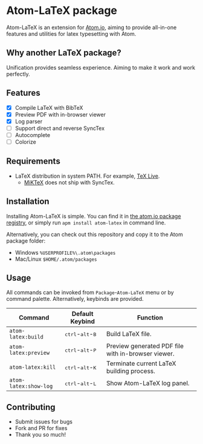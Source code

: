 # Atom-LaTeX package

Atom-LaTeX is an extension for [Atom.io](https://atom.io/), aiming to provide all-in-one features and utilities for latex typesetting with Atom.

## Why another LaTeX package?

Unification provides seamless experience. Aiming to make it work and work perfectly.

## Features

- [x] Compile LaTeX with BibTeX
- [x] Preview PDF with in-browser viewer
- [x] Log parser
- [ ] Support direct and reverse SyncTex
- [ ] Autocomplete
- [ ] Colorize

## Requirements

- LaTeX distribution in system PATH. For example, [TeX Live](https://www.tug.org/texlive/).
  - [MiKTeX](https://miktex.org/) does not ship with SyncTex.

## Installation

Installing Atom-LaTeX is simple. You can find it in [the atom.io package registry](https://atom.io/packages/atom-latex), or simply run `apm install atom-latex` in command line.

Alternatively, you can check out this repository and copy it to the Atom package folder:
- Windows `%USERPROFILE%\.atom\packages`
- Mac/Linux `$HOME/.atom/packages`

## Usage

All commands can be invoked from `Package`-`Atom-LaTeX` menu or by command palette. Alternatively, keybinds are provided.

| Command               | Default Keybind                             | Function |
|-----------------------|---------------------------------------------|----------|
| `atom-latex:build`    | <kbd>ctrl</kbd>-<kbd>alt</kbd>-<kbd>B</kbd> | Build LaTeX file. |
| `atom-latex:preview`  | <kbd>ctrl</kbd>-<kbd>alt</kbd>-<kbd>P</kbd> | Preview generated PDF file with in-browser viewer. |
| `atom-latex:kill`     | <kbd>ctrl</kbd>-<kbd>alt</kbd>-<kbd>K</kbd> | Terminate current LaTeX building process. |
| `atom-latex:show-log` | <kbd>ctrl</kbd>-<kbd>alt</kbd>-<kbd>L</kbd> | Show Atom-LaTeX log panel. |

## Contributing

- Submit issues for bugs
- Fork and PR for fixes
- Thank you so much!

